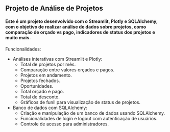 ## Projeto de Análise de Projetos
#### Este é um projeto desenvolvido com o Streamlit, Plotly e SQLAlchemy, com o objetivo de realizar análise de dados sobre projetos, como comparação de orçado vs pago, indicadores de status dos projetos e muito mais.

Funcionalidades:
- Análises interativas com Streamlit e Plotly:
  - Total de projetos por mês.
  - Comparação entre valores orçados e pagos.
  - Projetos em andamento.
  - Projetos fechados.
  - Oportunidades.
  - Total orçado e pago.
  - Total de desconto.
  - Gráficos de funil para visualização de status de projetos.
- Banco de dados com SQLAlchemy:
  - Criação e manipulação de um banco de dados usando SQLAlchemy.
  - Funcionalidades de login e logout com autenticação de usuários.
  - Controle de acesso para administradores.
